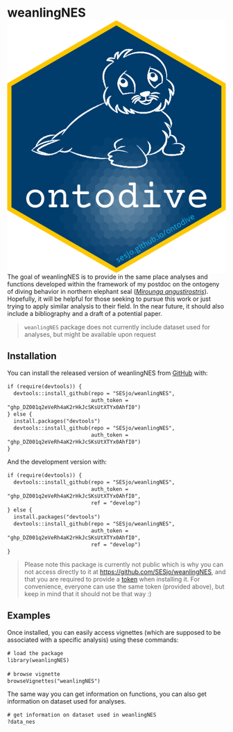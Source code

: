 <!-- README.md is generated from README.Rmd. Please edit that file -->
<!-- badges: start -->
<!-- badges: end -->

# weanlingNES <img src="man/figures/logo.png" align="right" />

The goal of weanlingNES is to provide in the same place analyses and
functions developed within the framework of my postdoc on the ontogeny
of diving behavior in northern elephant seal ([*Mirounga
angustirostris*](https://en.wikipedia.org/wiki/Northern_elephant_seal)).
Hopefully, it will be helpful for those seeking to pursue this work or
just trying to apply similar analysis to their field. In the near
future, it should also include a bibliography and a draft of a potential
paper.

> `weanlingNES` package does not currently include dataset used for
> analyses, but might be available upon request

## Installation

You can install the released version of weanlingNES from
[GitHub](https://github.com/) with:

    if (require(devtools)) {
      devtools::install_github(repo = "SESjo/weanlingNES", 
                               auth_token = "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")
    } else {
      install.packages("devtools")
      devtools::install_github(repo = "SESjo/weanlingNES", 
                               auth_token = "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")
    }

And the development version with:

    if (require(devtools)) {
      devtools::install_github(repo = "SESjo/weanlingNES", 
                               auth_token = "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", 
                               ref = "develop")
    } else {
      install.packages("devtools")
      devtools::install_github(repo = "SESjo/weanlingNES", 
                               auth_token = "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", 
                               ref = "develop")
    }

> Please note this package is currently not public which is why you can
> not access directly to it at <https://github.com/SESjo/weanlingNES>,
> and that you are required to provide a
> [token](https://en.wikipedia.org/wiki/Access_token) when installing
> it. For convenience, everyone can use the same token (provided above),
> but keep in mind that it should not be that way :)

## Examples

Once installed, you can easily access vignettes (which are supposed to
be associated with a specific analysis) using these commands:

    # load the package
    library(weanlingNES)

    # browse vignette
    browseVignettes("weanlingNES")

The same way you can get information on functions, you can also get
information on dataset used for analyses.

    # get information on dataset used in weanlingNES
    ?data_nes
